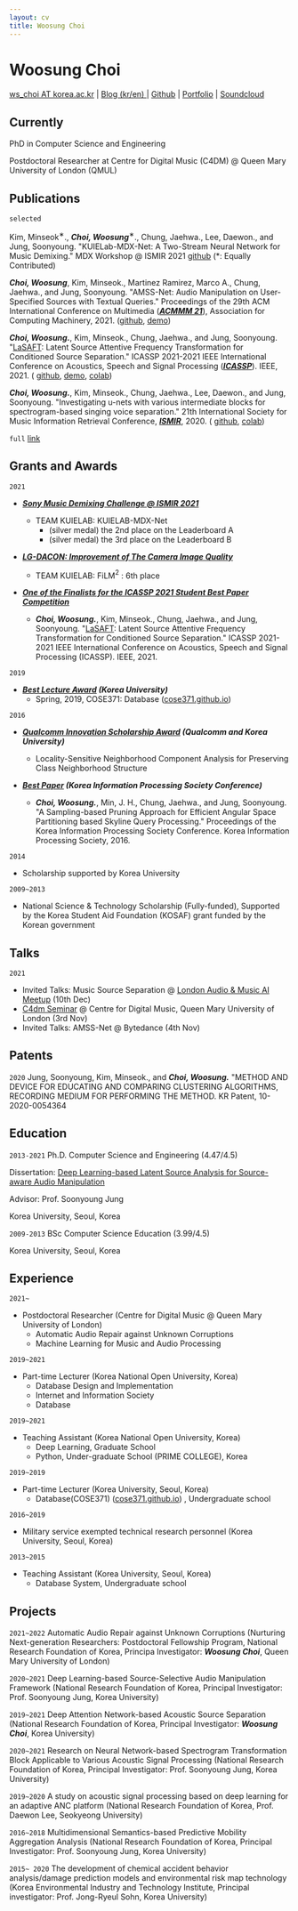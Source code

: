 ```yaml
---
layout: cv
title: Woosung Choi
---
```

# Woosung Choi

<div id="webaddress">
<a href="ws_choi@korea.ac.kr">ws_choi AT korea.ac.kr</a>
| <a href="http://intelligence.korea.ac.kr/members/wschoi/">Blog (kr/en) </a>
| <a href="https://github.com/ws-choi">Github</a>
| <a href="https://ws-choi.github.io/dissertation-slide/">Portfolio</a>
| <a href="https://soundcloud.com/choi-hn">Soundcloud</a>
    
</div>

## Currently

PhD in Computer Science and Engineering

Postdoctoral Researcher at Centre for Digital Music (C4DM) @ Queen Mary University of London (QMUL)

## Publications

`selected`

Kim, Minseok${}^{∗}$., ***Choi, Woosung***${}^{∗}$., Chung, Jaehwa., Lee, Daewon., and Jung, Soonyoung.
"KUIELab-MDX-Net: A Two-Stream Neural Network for Music Demixing."
MDX Workshop @ ISMIR 2021
[github](https://github.com/kuielab/mdx-net)
(*: Equally Contributed)

***Choi, Woosung***, Kim, Minseok., Martinez Ramirez, Marco A., Chung, Jaehwa., and Jung, Soonyoung. "AMSS-Net: Audio Manipulation on User-Specified Sources with Textual Queries." Proceedings of the 29th ACM International Conference on Multimedia (***[ACMMM 21](https://dl.acm.org/doi/10.1145/3474085.3475323)***), Association for Computing Machinery, 2021. ([github](https://github.com/kuielab/AMSS-Net), [demo](https://kuielab.github.io/AMSS-Net/)) 

***Choi, Woosung.***, Kim, Minseok., Chung, Jaehwa., and Jung, Soonyoung. "[LaSAFT](https://paperswithcode.com/paper/lasaft-latent-source-attentive-frequency): Latent Source Attentive Frequency Transformation for Conditioned Source Separation." ICASSP 2021-2021 IEEE International Conference on Acoustics, Speech and Signal Processing (***[ICASSP](https://2021.ieeeicassp.org/)***). IEEE, 2021. ( [github](https://github.com/ws-choi/Conditioned-Source-Separation-LaSAFT), [demo](http://lasaft.github.io/), [colab](https://colab.research.google.com/github/ws-choi/Conditioned-Source-Separation-LaSAFT/blob/main/colab_demo/LaSAFT_with_GPoCM_Stella_Jang_Example.ipynb)) 

***Choi, Woosung.***, Kim, Minseok., Chung, Jaehwa., Lee, Daewon., and Jung, Soonyoung. "Investigating u-nets with various intermediate blocks for spectrogram-based singing voice separation." 21th International Society for Music Information Retrieval Conference, ***[ISMIR](https://program.ismir2020.net/poster_2-04.html)***, 2020. ( [github](https://github.com/ws-choi/ISMIR2020_U_Nets_SVS), [colab](https://colab.research.google.com/github/ws-choi/ISMIR2020_U_Nets_SVS/blob/master/colab_demo/TFC_TDF_Net_Large.ipynb))

`full`
[link](https://scholar.google.com/citations?user=zVirpHQAAAAJ)

## Grants and Awards

`2021`
- ***[Sony Music Demixing Challenge @ ISMIR 2021](https://github.com/kuielab/mdx-net)***
    - TEAM KUIELAB: KUIELAB-MDX-Net
        - (silver medal) the 2nd place on the Leaderboard A
        - (silver medal) the 3rd place on the Leaderboard B 
- ***[LG-DACON: Improvement of The Camera Image Quality](https://dacon.io/competitions/official/235746/overview/description)***
    - TEAM KUIELAB: FiLM${}^2$ : 6th place

- ***[One of the Finalists for the ICASSP 2021 Student Best Paper Competition](https://ieeexplore.ieee.org/document/9413896/)***
    - ***Choi, Woosung.***, Kim, Minseok., Chung, Jaehwa., and Jung, Soonyoung. "[LaSAFT](https://paperswithcode.com/paper/lasaft-latent-source-attentive-frequency): Latent Source Attentive Frequency Transformation for Conditioned Source Separation." ICASSP 2021-2021 IEEE International Conference on Acoustics, Speech and Signal Processing (ICASSP). IEEE, 2021. 

`2019`
- ***[Best Lecture Award](https://www.korea.ac.kr/cop/bestLecture/bestLectureList.do?siteId=university#) (Korea University)***
    - Spring, 2019, COSE371: Database ([cose371.github.io](https://cose371.github.io/))

`2016`
- ***[Qualcomm Innovation Scholarship Award](https://1drv.ms/p/s!AszT-SZB_jBylxqwb5M7jddIE9Tk?e=6dOqAG) (Qualcomm and Korea University)***
    - Locality-Sensitive Neighborhood Component Analysis for Preserving Class Neighborhood Structure

- ***[Best Paper](https://www.researchgate.net/publication/316336290_An_Efficient_Angular_Space_Partitioning_Based_Skyline_Query_Processing_Using_Sampling-Based_Pruning) (Korea Information Processing Society Conference)***
    - ***Choi, Woosung.***, Min, J. H., Chung, Jaehwa., and Jung, Soonyoung. "A Sampling-based Pruning Approach for Efficient Angular Space Partitioning based Skyline Query Processing." Proceedings of the Korea Information Processing Society Conference. Korea Information Processing Society, 2016.

`2014`
- Scholarship supported by Korea University

`2009~2013`
- National Science & Technology Scholarship (Fully-funded), Supported by the Korea Student Aid Foundation (KOSAF) grant funded by the Korean government

## Talks

`2021` 
- Invited Talks: Music Source Separation @ [London Audio & Music AI Meetup](https://www.meetup.com/London-Audio-and-Music-AI-Meetup/events/282385284/?fbclid=IwAR35-6B9QC7zv1KNj_t1EfG4jcLVWaPjfKSgoWnQc2ThRZKzyT4uIdy2EIA) (10th Dec)
- [C4dm Seminar](https://c4dm.eecs.qmul.ac.uk/news/news.2021-11-03.C4DM_Seminar_-_Woosung_Choi_-_Audio_Manipulation_on_User-Specified_Sources_with_Textual_Queries_(Video_Available).html) @ Centre for Digital Music, Queen Mary University of London (3rd Nov)
- Invited Talks: AMSS-Net @ Bytedance (4th Nov)

## Patents

`2020`
Jung, Soonyoung, Kim, Minseok., and ***Choi, Woosung.*** "METHOD AND DEVICE FOR EDUCATING AND COMPARING CLUSTERING ALGORITHMS, RECORDING MEDIUM FOR PERFORMING THE METHOD. KR Patent, 10-2020-0054364


## Education


`2013-2021`
Ph.D. Computer Science and Engineering (4.47/4.5)

Dissertation: [Deep Learning-based Latent Source Analysis for Source-aware Audio Manipulation](assets/dissertation.pdf)

Advisor: Prof. Soonyoung Jung

Korea University, Seoul, Korea


`2009-2013`
BSc Computer Science Education (3.99/4.5)

Korea University, Seoul, Korea


## Experience

`2021~` 
- Postdoctoral Researcher (Centre for Digital Music @ Queen Mary University of London)
    - Automatic Audio Repair against Unknown Corruptions
    - Machine Learning for Music and Audio Processing

`2019~2021` 
- Part-time Lecturer (Korea National Open University, Korea)
    - Database Design and Implementation
    - Internet and Information Society
    - Database

`2019~2021`
- Teaching Assistant (Korea National Open University, Korea)
    - Deep Learning, Graduate School
    - Python, Under-graduate School (PRIME COLLEGE), Korea

`2019~2019` 
- Part-time Lecturer (Korea University, Seoul, Korea)
    - Database(COSE371) ([cose371.github.io](https://cose371.github.io/)) , Undergraduate school

`2016~2019`
- Military service exempted technical research personnel (Korea University, Seoul, Korea)

`2013~2015`
- Teaching Assistant (Korea University, Seoul, Korea)
    - Database System, Undergraduate school


## Projects

`2021~2022`
Automatic Audio Repair against Unknown Corruptions (Nurturing Next-generation Researchers: Postdoctoral Fellowship Program, National Research Foundation of Korea, Principa Investigator: ***Woosung Choi***, Queen Mary University of London)

`2020~2021`
Deep Learning-based Source-Selective Audio Manipulation Framework (National Research Foundation of Korea, Principal Investigator: Prof. Soonyoung Jung, Korea University)

`2019~2021`
Deep Attention Network-based Acoustic Source Separation (National Research Foundation of Korea, Principal Investigator: ***Woosung Choi***, Korea University)

`2020~2021`
Research on Neural Network-based Spectrogram Transformation Block Applicable to Various Acoustic Signal Processing (National Research Foundation of Korea, Principal Investigator: Prof. Soonyoung Jung, Korea University)

`2019~2020`
A study on acoustic signal processing based on deep learning for an adaptive ANC platform (National Research Foundation of Korea, Prof. Daewon Lee, Seokyeong University)

`2016~2018`
Multidimensional Semantics-based Predictive Mobility Aggregation Analysis (National Research Foundation of Korea, Principal Investigator: Prof. Soonyoung Jung, Korea University)

`2015~ 2020`
The development of chemical accident behavior analysis/damage prediction models and environmental risk map technology (Korea Environmental Industry and Technology
Institute, Principal investigator: Prof. Jong-Ryeul Sohn, Korea University)

<!-- ### Footer

Last updated: Nov 2021 -->


